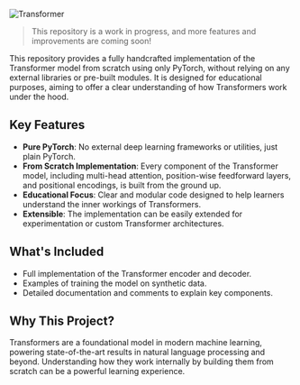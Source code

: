 ![Transformer](http://henry-typora.oss-cn-beijing.aliyuncs.com/img/Transformer.png)

> This repository is a work in progress, and more features and improvements are coming soon!

This repository provides a fully handcrafted implementation of the Transformer model from scratch using only PyTorch, without relying on any external libraries or pre-built modules. It is designed for educational purposes, aiming to offer a clear understanding of how Transformers work under the hood.

## Key Features

- **Pure PyTorch**: No external deep learning frameworks or utilities, just plain PyTorch.
- **From Scratch Implementation**: Every component of the Transformer model, including multi-head attention, position-wise feedforward layers, and positional encodings, is built from the ground up.
- **Educational Focus**: Clear and modular code designed to help learners understand the inner workings of Transformers.
- **Extensible**: The implementation can be easily extended for experimentation or custom Transformer architectures.

## What's Included

- Full implementation of the Transformer encoder and decoder.
- Examples of training the model on synthetic data.
- Detailed documentation and comments to explain key components.

## Why This Project?

Transformers are a foundational model in modern machine learning, powering state-of-the-art results in natural language processing and beyond. Understanding how they work internally by building them from scratch can be a powerful learning experience.
